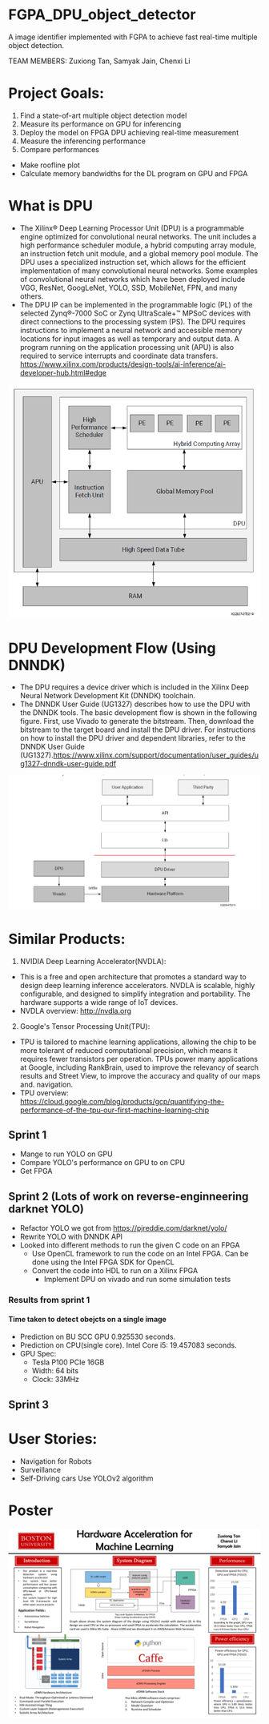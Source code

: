 # FGPA_DPU_object_detector
A image identifier implemented with FGPA to achieve fast real-time multiple object detection.

TEAM MEMBERS: Zuxiong Tan, Samyak Jain, Chenxi Li

# Project Goals:
1. Find a state-of-art multiple object detection model
2. Measure  its performance on GPU for inferencing
3. Deploy the model on FPGA DPU achieving real-time measurement
4. Measure the inferencing performance
5. Compare performances
* Make roofline plot
* Calculate memory bandwidths for the DL program on GPU and FPGA

# What is DPU
* The Xilinx® Deep Learning Processor Unit (DPU) is a programmable engine optimized for convolutional neural networks. The unit includes a high performance scheduler module, a hybrid computing array module, an instruction fetch unit module, and a global memory pool module. The DPU uses a specialized instruction set, which allows for the efficient implementation of many convolutional neural networks. Some examples of convolutional neural networks which have been deployed include VGG, ResNet, GoogLeNet, YOLO, SSD, MobileNet, FPN, and many others.
* The DPU IP can be implemented in the programmable logic (PL) of the selected Zynq®-7000 SoC or Zynq UltraScale+™ MPSoC devices with direct connections to the processing system (PS). The DPU requires instructions to implement a neural network and accessible memory locations for input images as well as temporary and output data. A program running on the application processing unit (APU) is also required to service interrupts and coordinate data transfers. https://www.xilinx.com/products/design-tools/ai-inference/ai-developer-hub.html#edge

![image](https://github.com/ChainZeeLi/FPGA_DPU/blob/master/DPU.png)

# DPU Development Flow (Using DNNDK)
* The DPU requires a device driver which is included in the Xilinx Deep Neural Network Development Kit (DNNDK) toolchain.
* The DNNDK User Guide (UG1327) describes how to use the DPU with the DNNDK tools. The basic development flow is shown in the following figure. First, use Vivado to generate the bitstream. Then, download the bitstream to the target board and install the DPU driver. For instructions on how to install the DPU driver and dependent libraries, refer to the DNNDK User Guide (UG1327).https://www.xilinx.com/support/documentation/user_guides/ug1327-dnndk-user-guide.pdf

![image](https://github.com/ChainZeeLi/FPGA_DPU/blob/master/Development%20Process.png)

# Similar Products:
1. NVIDIA Deep Learning Accelerator(NVDLA): 
* This is a free and open architecture that promotes a standard way to design deep learning inference accelerators. NVDLA is scalable, highly configurable, and designed to simplify integration and portability. The hardware supports a wide range of IoT devices. 
* NVDLA overview: http://nvdla.org
2. Google's Tensor Processing Unit(TPU):
* TPU is tailored to machine learning applications, allowing the chip to be more tolerant of reduced computational precision, which means it requires fewer transistors per operation. TPUs power many applications at Google, including RankBrain, used to improve the relevancy of search results and Street View, to improve the accuracy and quality of our maps and. navigation.
* TPU overview: https://cloud.google.com/blog/products/gcp/quantifying-the-performance-of-the-tpu-our-first-machine-learning-chip


## Sprint 1
* Mange to run YOLO on GPU
* Compare YOLO's performance on GPU to on CPU
* Get FPGA

## Sprint 2 (Lots of work on reverse-enginneering darknet YOLO)
* Refactor YOLO we got from https://pjreddie.com/darknet/yolo/ 
* Rewrite YOLO with DNNDK API
* Looked into different methods to run the given C code on an FPGA
	* Use OpenCL framework to run the code on an Intel FPGA. Can be done using the Intel FPGA SDK for OpenCL
	* Convert the code into HDL to run on a Xilinx FPGA
	   * Implement DPU on vivado and run some simulation tests

### Results from sprint 1
#### Time taken to detect obejcts on a single image
* Prediction on BU SCC GPU 0.925530 seconds. 
* Prediction on CPU(single core). Intel Core i5: 19.457083 seconds.
* GPU Spec: 
	* Tesla P100 PCIe 16GB
	* Width: 64 bits 
	* Clock: 33MHz

## Sprint 3

# User Stories:
* Navigation for Robots
* Surveillance
* Self-Driving cars
Use YOLOv2 algorithm

# Poster
![image](https://github.com/ChainZeeLi/FPGA_DPU/blob/master/A2_09.jpg)







